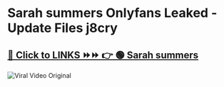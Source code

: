 
 # Sarah summers Onlyfans Leaked - Update Files j8cry

## <h2><a href="https://clipsfans.com/Sarah_summers&ref=git">🔗 Click to LINKS ⏩⏩ 👉 🟢 Sarah summers </a></h2>

<a href="https://clipsfans.com/Sarah_summers&ref=git" rel="nofollow" data-target="animated-image.originalLink"><img src="https://i.ibb.co.com/xMMVF88/686577567.gif" alt="Viral Video Original" style="max-width: 100%; display: inline-block;" data-target="animated-image.originalImage"></a>


